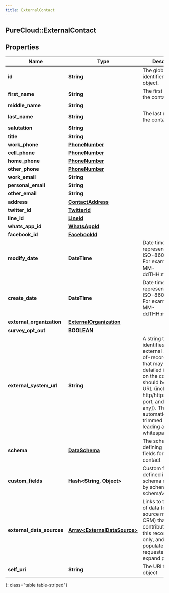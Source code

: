 ```yaml
---
title: ExternalContact
---
```

## PureCloud::ExternalContact

## Properties

|Name | Type | Description | Notes|
|------------ | ------------- | ------------- | -------------|
| **id** | **String** | The globally unique identifier for the object. | [optional] |
| **first_name** | **String** | The first name of the contact. | |
| **middle_name** | **String** |  | [optional] |
| **last_name** | **String** | The last name of the contact. | |
| **salutation** | **String** |  | [optional] |
| **title** | **String** |  | [optional] |
| **work_phone** | [**PhoneNumber**](PhoneNumber.html) |  | [optional] |
| **cell_phone** | [**PhoneNumber**](PhoneNumber.html) |  | [optional] |
| **home_phone** | [**PhoneNumber**](PhoneNumber.html) |  | [optional] |
| **other_phone** | [**PhoneNumber**](PhoneNumber.html) |  | [optional] |
| **work_email** | **String** |  | [optional] |
| **personal_email** | **String** |  | [optional] |
| **other_email** | **String** |  | [optional] |
| **address** | [**ContactAddress**](ContactAddress.html) |  | [optional] |
| **twitter_id** | [**TwitterId**](TwitterId.html) |  | [optional] |
| **line_id** | [**LineId**](LineId.html) |  | [optional] |
| **whats_app_id** | [**WhatsAppId**](WhatsAppId.html) |  | [optional] |
| **facebook_id** | [**FacebookId**](FacebookId.html) |  | [optional] |
| **modify_date** | **DateTime** | Date time is represented as an ISO-8601 string. For example: yyyy-MM-ddTHH:mm:ss.SSSZ | [optional] |
| **create_date** | **DateTime** | Date time is represented as an ISO-8601 string. For example: yyyy-MM-ddTHH:mm:ss.SSSZ | [optional] |
| **external_organization** | [**ExternalOrganization**](ExternalOrganization.html) |  | [optional] |
| **survey_opt_out** | **BOOLEAN** |  | [optional] |
| **external_system_url** | **String** | A string that identifies an external system-of-record resource that may have more detailed information on the contact. It should be a valid URL (including the http/https protocol, port, and path [if any]). The value is automatically trimmed of any leading and trailing whitespace. | [optional] |
| **schema** | [**DataSchema**](DataSchema.html) | The schema defining custom fields for this contact | [optional] |
| **custom_fields** | **Hash&lt;String, Object&gt;** | Custom fields defined in the schema referenced by schemaId and schemaVersion. | [optional] |
| **external_data_sources** | [**Array&lt;ExternalDataSource&gt;**](ExternalDataSource.html) | Links to the sources of data (e.g. one source might be a CRM) that contributed data to this record.  Read-only, and only populated when requested via expand param. | [optional] |
| **self_uri** | **String** | The URI for this object | [optional] |
{: class="table table-striped"}


